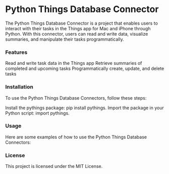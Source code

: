 # Python Things Database Connector

The Python Things Database Connector is a project that enables users to interact with their tasks in the Things app for Mac and iPhone through Python. With this connector, users can read and write data, visualize summaries, and manipulate their tasks programmatically.

### Features

Read and write task data in the Things app
Retrieve summaries of completed and upcoming tasks
Programmatically create, update, and delete tasks

### Installation

To use the Python Things Database Connectors, follow these steps:

Install the pythings package: pip install pythings.
Import the package in your Python script: import pythings.

### Usage

Here are some examples of how to use the Python Things Database Connectors:


### License

This project is licensed under the MIT License.